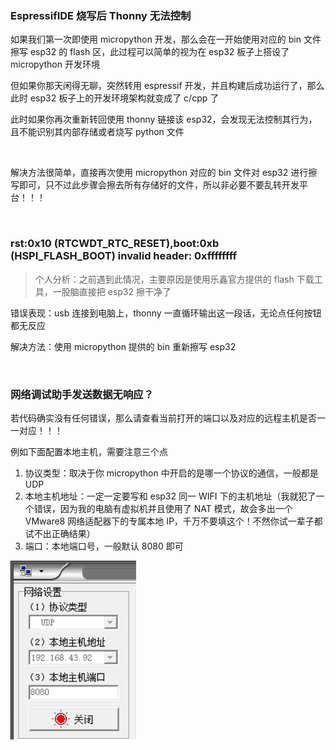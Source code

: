### EspressifIDE 烧写后 Thonny 无法控制

如果我们第一次即使用 micropython 开发，那么会在一开始使用对应的 bin 文件擦写 esp32 的 flash 区，此过程可以简单的视为在 esp32 板子上搭设了 micropython 开发环境

但如果你那天闲得无聊，突然转用 espressif 开发，并且构建后成功运行了，那么此时 esp32 板子上的开发环境架构就变成了 c/cpp 了

此时如果你再次重新转回使用 thonny 链接该 esp32，会发现无法控制其行为，且不能识别其内部存储或者烧写 python 文件

<br>

解决方法很简单，直接再次使用 micropython 对应的 bin 文件对 esp32 进行擦写即可，只不过此步骤会擦去所有存储好的文件，所以非必要不要乱转开发平台！！！

<br>

### rst:0x10 (RTCWDT_RTC_RESET),boot:0xb (HSPI_FLASH_BOOT) invalid header: 0xffffffff

> 个人分析：之前遇到此情况，主要原因是使用乐鑫官方提供的 flash 下载工具，一股脑直接把 esp32 擦干净了

错误表现：usb 连接到电脑上，thonny 一直循环输出这一段话，无论点任何按钮都无反应

解决方法：使用 micropython 提供的 bin 重新擦写 esp32

<br>

### 网络调试助手发送数据无响应？

若代码确实没有任何错误，那么请查看当前打开的端口以及对应的远程主机是否一一对应！！！

例如下面配置本地主机，需要注意三个点

1. 协议类型：取决于你 micropython 中开启的是哪一个协议的通信，一般都是 UDP
2. 本地主机地址：一定一定要写和 esp32 同一 WIFI 下的主机地址（我就犯了一个错误，因为我的电脑有虚拟机并且使用了 NAT 模式，故会多出一个 VMware8 网络适配器下的专属本地 IP，千万不要填这个！不然你试一辈子都试不出正确结果）
3. 端口：本地端口号，一般默认 8080 即可

![](./img/error/e1.png)

<br>
